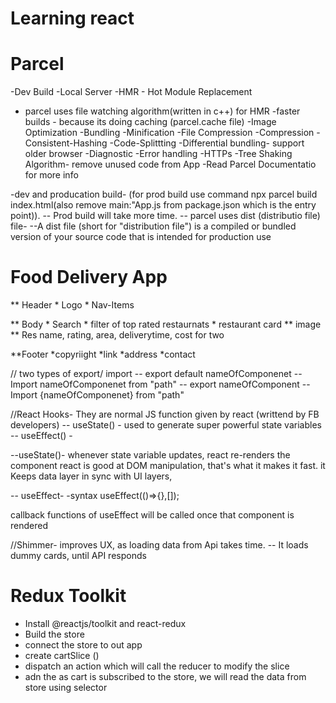 # Learning react

# Parcel
-Dev Build
-Local Server
-HMR - Hot Module Replacement
- parcel uses file watching algorithm(written in c++) for HMR
-faster builds - because its doing caching (parcel.cache file)
-Image Optimization
-Bundling
-Minification
-File Compression
-Compression
-Consistent-Hashing
-Code-Splittting
-Differential bundling- support older browser
-Diagnostic
-Error handling
-HTTPs
-Tree Shaking Algorithm- remove unused code from App
-Read Parcel Documentatio for more info

-dev and producation build- (for prod build use command npx parcel build index.html(also remove main:"App.js from
package.json which is the entry point)).
-- Prod build will take more time.
-- parcel uses dist (distributio file) file- 
--A dist file (short for "distribution file") is a compiled or bundled version of your source code that is intended for production use

# Food Delivery App
** Header
    * Logo
    * Nav-Items

** Body
    * Search
    * filter of top rated restaurnats
    * restaurant card
        ** image
        ** Res name, rating, area, deliverytime, cost for two

**Footer
    *copyriight
    *link
    *address
    *contact



// two types of export/ import
        -- export default nameOfComponenet   -- Import nameOfComponenet from "path"
        -- export nameOfComponent            -- Import {nameOfComponenet} from "path"


//React Hooks-  They are normal JS function given by react (writtend by FB developers)
-- useState() - used to generate super powerful state variables
-- useEffect() -

--useState()- whenever state variable updates, react re-renders the component
react is good at DOM manipulation, that's what it makes it fast. it Keeps data layer in sync  with UI layers,

-- useEffect-
-syntax  useEffect(()=>{},[]);

callback functions of useEffect will be called once that component is rendered

//Shimmer- improves UX, as loading data from Api takes time.
-- It loads dummy cards, until API responds


# Redux Toolkit
- Install @reactjs/toolkit and react-redux
- Build the store
- connect the store to out app
- create cartSlice ()
- dispatch an action which will call the reducer to modify the slice
-  adn the as cart is subscribed to the store, we will read the data from store using selector
